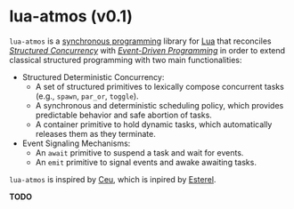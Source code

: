 # lua-atmos (v0.1)

`lua-atmos` is a [synchronous programming][1] library for [Lua][2] that reconciles
*[Structured Concurrency][3]* with *[Event-Driven Programming][4]* in order to
extend classical structured programming with two main functionalities:

- Structured Deterministic Concurrency:
    - A set of structured primitives to lexically compose concurrent tasks
      (e.g., `spawn`, `par_or`, `toggle`).
    - A synchronous and deterministic scheduling policy, which provides
      predictable behavior and safe abortion of tasks.
    - A container primitive to hold dynamic tasks, which automatically releases
      them as they terminate.
- Event Signaling Mechanisms:
    - An `await` primitive to suspend a task and wait for events.
    - An `emit` primitive to signal events and awake awaiting tasks.

`lua-atmos` is inspired by [Ceu][5], which is inpired by [Esterel][6].

**TODO**

[1]: https://www.lua.org/
[2]: https://fsantanna.github.io/sc.html
[3]: https://en.wikipedia.org/wiki/Structured_concurrency
[4]: https://en.wikipedia.org/wiki/Event-driven_programming
[5]: https://www.ceu-lang.org/
[6]: https://en.wikipedia.org/wiki/Esterel

